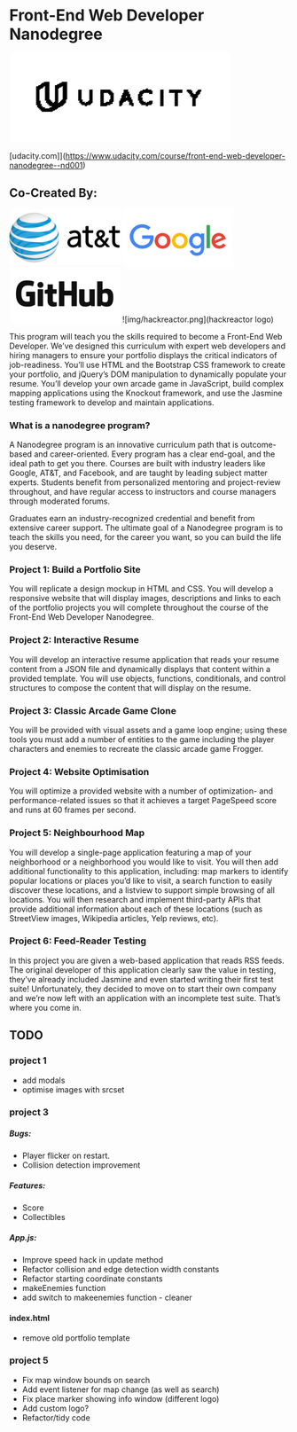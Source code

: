 # Front-End Web Developer Nanodegree

![udacity logo](img/udacity.svg)

[udacity.com]](https://www.udacity.com/course/front-end-web-developer-nanodegree--nd001)


## Co-Created By:

![att logo](img/att.png)
![google logo](img/google.png)
![github logo](img/github.png)
![img/hackreactor.png](hackreactor logo)

This program will teach you the skills required to become a Front-End Web Developer. We’ve designed this curriculum with expert web developers and hiring managers to ensure your portfolio displays the critical indicators of job-readiness. You’ll use HTML and the Bootstrap CSS framework to create your portfolio, and jQuery’s DOM manipulation to dynamically populate your resume. You’ll develop your own arcade game in JavaScript, build complex mapping applications using the Knockout framework, and use the Jasmine testing framework to develop and maintain applications.

### What is a nanodegree program?

A Nanodegree program is an innovative curriculum path that is outcome-based and career-oriented. Every program has a clear end-goal, and the ideal path to get you there. Courses are built with industry leaders like Google, AT&T, and Facebook, and are taught by leading subject matter experts. Students benefit from personalized mentoring and project-review throughout, and have regular access to instructors and course managers through moderated forums.

Graduates earn an industry-recognized credential and benefit from extensive career support. The ultimate goal of a Nanodegree program is to teach the skills you need, for the career you want, so you can build the life you deserve.

### Project 1: Build a Portfolio Site

You will replicate a design mockup in HTML and CSS. You will develop a responsive website that will display images, descriptions and links to each of the portfolio projects you will complete throughout the course of the Front-End Web Developer Nanodegree.

### Project 2: Interactive Resume

You will develop an interactive resume application that reads your resume content from a JSON file and dynamically displays that content within a provided template. You will use objects, functions, conditionals, and control structures to compose the content that will display on the resume.

### Project 3: Classic Arcade Game Clone

You will be provided with visual assets and a game loop engine; using these tools you must add a number of entities to the game including the player characters and enemies to recreate the classic arcade game Frogger.

### Project 4: Website Optimisation

You will optimize a provided website with a number of optimization- and performance-related issues so that it achieves a target PageSpeed score and runs at 60 frames per second.

### Project 5: Neighbourhood Map

You will develop a single-page application featuring a map of your neighborhood or a neighborhood you would like to visit. You will then add additional functionality to this application, including: map markers to identify popular locations or places you’d like to visit, a search function to easily discover these locations, and a listview to support simple browsing of all locations. You will then research and implement third-party APIs that provide additional information about each of these locations (such as StreetView images, Wikipedia articles, Yelp reviews, etc).

### Project 6: Feed-Reader Testing

In this project you are given a web-based application that reads RSS feeds. The original developer of this application clearly saw the value in testing, they’ve already included Jasmine and even started writing their first test suite! Unfortunately, they decided to move on to start their own company and we’re now left with an application with an incomplete test suite. That’s where you come in.

## TODO

### project 1
* add modals
* optimise images with srcset

### project 3

##### Bugs:
* Player flicker on restart.
* Collision detection improvement

##### Features:
* Score
* Collectibles

##### App.js:
* Improve speed hack in update method
* Refactor collision and edge detection width constants
* Refactor starting coordinate constants
* makeEnemies function
* add switch to makeenemies function - cleaner

#### index.html
* remove old portfolio template

### project 5
* Fix map window bounds on search
* Add event listener for map change (as well as search)
* Fix place marker showing info window (different logo)
* Add custom logo?
* Refactor/tidy code
